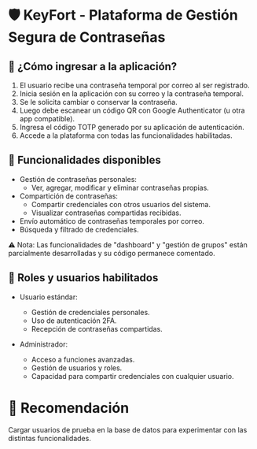 # 🛡️ KeyFort - Plataforma de Gestión Segura de Contraseñas

## 🔐 ¿Cómo ingresar a la aplicación?

1. El usuario recibe una contraseña temporal por correo al ser registrado.
2. Inicia sesión en la aplicación con su correo y la contraseña temporal.
3. Se le solicita cambiar o conservar la contraseña.
4. Luego debe escanear un código QR con Google Authenticator (u otra app compatible).
5. Ingresa el código TOTP generado por su aplicación de autenticación.
6. Accede a la plataforma con todas las funcionalidades habilitadas.

## 🧪 Funcionalidades disponibles

- Gestión de contraseñas personales:
  - Ver, agregar, modificar y eliminar contraseñas propias.
- Compartición de contraseñas:
  - Compartir credenciales con otros usuarios del sistema.
  - Visualizar contraseñas compartidas recibidas.
- Envío automático de contraseñas temporales por correo.
- Búsqueda y filtrado de credenciales.

⚠️ Nota: Las funcionalidades de "dashboard" y "gestión de grupos" están parcialmente desarrolladas y su código permanece comentado.

## 👥 Roles y usuarios habilitados

- Usuario estándar:
  - Gestión de credenciales personales.
  - Uso de autenticación 2FA.
  - Recepción de contraseñas compartidas.

- Administrador:
  - Acceso a funciones avanzadas.
  - Gestión de usuarios y roles.
  - Capacidad para compartir credenciales con cualquier usuario.

# 🧪 Recomendación

Cargar usuarios de prueba en la base de datos para experimentar con las distintas funcionalidades.
